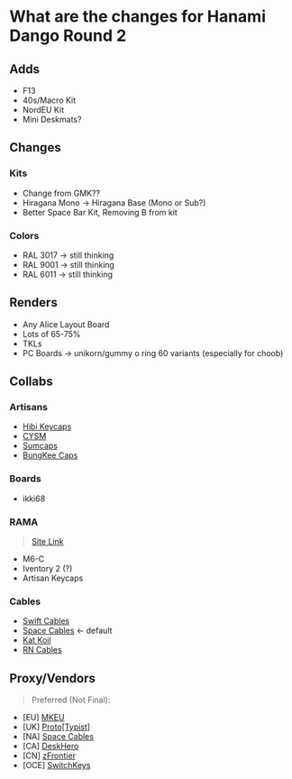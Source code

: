 # What are the changes for Hanami Dango Round 2

## Adds

- F13
- 40s/Macro Kit
- NordEU Kit
- Mini Deskmats?

## Changes
### Kits
- Change from GMK??
- Hiragana Mono -> Hiragana Base (Mono or Sub?)
- Better Space Bar Kit, Removing B from kit

### Colors

- RAL 3017 -> still thinking
- RAL 9001 -> still thinking
- RAL 6011 -> still thinking

## Renders

- Any Alice Layout Board
- Lots of 65-75%
- TKLs
- PC Boards -> unikorn/gummy o ring 60 variants (especially for choob)

## Collabs
### Artisans

- [Hibi Keycaps](https://hibi.mx/collections/collaborations)
- [CYSM](https://cysm.store/password)
- [Sumcaps](https://instagram.com/sumcapas)
- [BungKee Caps](https://instagram.com/bungkee.caps)

### Boards

- ikki68

### RAMA
> [Site Link](https://rama.works/)

- M6-C
- Iventory 2 (?)
- Artisan Keycaps

### Cables

- [Swift Cables](https://swiftcables.net/)
- [Space Cables](https://spacecables.net/) <- default
- [Kat Koil](https://katkoil.com/)
- [RN Cables](https://rncables.com/)

## Proxy/Vendors

> Preferred (Not Final):

- [EU] [MKEU](https://mykeyboard.eu/)
- [UK] [Proto[Typist]](https://prototypist.net/)
- [NA] [Space Cables](https://spacecables.net/)
- [CA] [DeskHero](https://www.deskhero.ca/)
- [CN] [zFrontier](https://en.zfrontier.com/) 
- [OCE] [SwitchKeys](https://www.switchkeys.com.au/)
